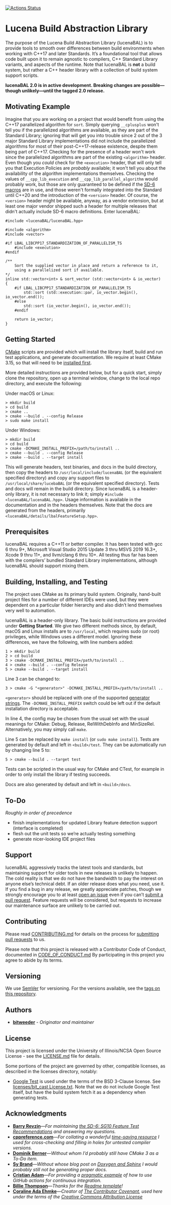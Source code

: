 [![Actions Status](https://github.com/bitweeder/lucenaBAL/workflows/Build%20Matrix/badge.svg)](https://github.com/bitweeder/lucenaBAL/actions)

# Lucena Build Abstraction Library

The purpose of the Lucena Build Abstraction Library (lucenaBAL) is to provide tools to smooth over differences between build environments when working with C++17 and later Standards. It’s a foundational tool that allows code built upon it to remain agnostic to compilers, C++ Standard Library variants, and aspects of the runtime. Note that lucenaBAL is **not** a build system, but rather a C++ header library with a collection of build system support scripts.

**lucenaBAL 2.0 is in active development. Breaking changes are possible—though unlikely—until the tagged 2.0 release.**

## Motivating Example

Imagine that you are working on a project that would benefit from using the C++17 parallelized algorithm for `sort`. Simply querying `__cplusplus` won't tell you if the parallelized algorithms are available, as they are part of the Standard Library; ignoring that will get you into trouble since 2 out of the 3 major Standard Library implementations did not include the parallelized algorithms for most of their post-C++17-release existence, despite them being part of C++17. Checking for the presence of a header won't work since the parallelized algorithms are part of the existing `<algorithm>` header. Even though you _could_ check for the `<execution>` header, that will only tell you that Execution Policies are _probably_ available; it won't tell you about the availability of the algorithm implementations themselves. Checking the values of `__cpp_lib_execution` and `__cpp_lib_parallel_algorithm` would probably work, but those are only guaranteed to be defined if the [SD-6 macros](https://isocpp.org/std/standing-documents/sd-6-sg10-feature-test-recommendations) are in use, and those weren't formally integrated into the Standard until C++20 and the introduction of the `<version>` header. Of course, the `<version>` header might be available, anyway, as a vendor extension, but at least one major vendor shipped such a header for multiple releases that didn't actually include SD-6 macro definitions. Enter lucenaBAL:

    #include <lucenaBAL/lucenaBAL.hpp>
    
    #include <algorithm>
    #include <vector>
    
    #if LBAL_LIBCPP17_STANDARDIZATION_OF_PARALLELISM_TS
        #include <execution>
    #endif
    
    /**
        Sort the supplied vector in place and return a reference to it,
        using a parallelized sort if available.
    */
    inline std::vector<int> & sort_vector (std::vector<int> & io_vector)
    {
        #if LBAL_LIBCPP17_STANDARDIZATION_OF_PARALLELISM_TS
            std::sort (std::execution::par, io_vector.begin(), io_vector.end());
        #else
            std::sort (io_vector.begin(), io_vector.end());
        #endif
        
        return io_vector;
    }

## Getting Started

[CMake](https://cmake.org/) scripts are provided which will install the library itself, build and run test applications, and generate documentation. We require at least CMake 3.15, so that will need to be [installed first](https://cmake.org/download/).

More detailed instructions are provided below, but for a quick start, simply clone the repository, open up a terminal window, change to the local repo directory, and execute the following:

Under macOS or Linux:
  
    > mkdir build
    > cd build
    > cmake ..
    > cmake --build . --config Release
    > sudo make install

Under Windows:

    > mkdir build
    > cd build
    > cmake -DCMAKE_INSTALL_PREFIX=/path/to/install ..
    > cmake --build . --config Release
    > cmake --build . --target install

This will generate headers, test binaries, and docs in the build directory, then copy the headers  to `/usr/local/include/lucenaBAL` (or the equivalent specified directory) and copy any support files to `/usr/local/share/lucebaBAL` (or the equivalent specified directory). Tests and docs will remain in the build directory. Since lucenaBAL is a header-only library, it is not necessary to link it; simply `#include <lucenaBAL/lucenaBAL.hpp>`. Usage information is available in the documentation and in the headers themselves. Note that the docs are generated from the headers, primarily  `<lucenaBAL/details/lbalFeatureSetup.hpp>`.

## Prerequisites

lucenaBAL requires a C++11 or better compiler. It has been tested with gcc 6 thru 9+, Microsoft Visual Studio 2015 Update 3 thru MSVS 2019 16.3+, Xcode 9 thru 11+, and llvm/clang 6 thru 10+. All testing thus far has been with the compilers’ bundled Standard Library implementations, although lucenaBAL should support mixing them.

## Building, Installing, and Testing

The project uses CMake as its primary build system. Originally, hand-built project files for a number of different IDEs were used, but they were dependent on a particular folder hierarchy and also didn’t lend themselves very well to automation.

lucenaBAL is a header-only library. The basic build instructions are provided under **Getting Started**.  We give two different methods since, by default, macOS and Linux installs are to `/usr/local`, which requires sudo (or root) privileges, while Windows uses a different model. Ignoring these differences, we have the following, with line numbers added:


    1 > mkdir build
    2 > cd build
    3 > cmake -DCMAKE_INSTALL_PREFIX=/path/to/install ..
    4 > cmake --build . --config Release
    5 > cmake --build . --target install

Line 3 can be changed to:

    3 > cmake -G "<generator>" -DCMAKE_INSTALL_PREFIX=/path/to/install ..

`<generator>` should be replaced with one of the supported [generator strings](https://cmake.org/cmake/help/latest/manual/cmake-generators.7.html). The `-DCMAKE_INSTALL_PREFIX` switch could be left out if the default installation directory is acceptable.

In line 4, the config may be chosen from the usual set with the usual meanings for CMake: Debug, Release, RelWithDebInfo and MinSizeRel. Alternatively, you may simply call `make`.

Line 5 can be replaced by `make install` (or `sudo make install`). Tests are generated by default and left in `<build>/test`. They can be automatically run by changing line 5 to:

    5 > cmake --build . --target test

Tests can be scripted in the usual way for CMake and CTest, for example in order to only install the library if testing succeeds.

Docs are also generated by default and left in `<build>/docs`.

## To-Do
_Roughly in order of precedence_
- finish implementations for updated Library feature detection support (interface is completed)
- flesh out the unit tests so we’re actually testing something
- generate nicer-looking IDE project files

## Support

lucenaBAL aggressively tracks the latest tools and standards, but maintaining support for older tools in new releases is unlikely to happen. The cold reality is that we do not have the bandwidth to pay the interest on anyone else’s technical debt. If an older release does what you need, use it. If you find a bug in any release, we greatly appreciate patches, though we strongly encourage you to at least [open an issue](https://github.com/bitweeder/lucenaBAL/issues) even if you can’t [submit a pull request](https://github.com/bitweeder/lucenaBAL/pulls). Feature requests will be considered, but requests to increase our maintenance surface are unlikely to be carried out.

## Contributing

Please read [CONTRIBUTING.md](./CONTRIBUTING.md) for details on the process for [submitting pull requests](https://github.com/bitweeder/lucenaBAL/pulls) to us.

Please note that this project is released with a Contributor Code of Conduct, documented in [CODE_OF_CONDUCT.md](./CODE_OF_CONDUCT.md) By participating in this project you agree to abide by its terms.

## Versioning

We use [SemVer](https://semver.org/) for versioning. For the versions available, see the [tags on this repository](https://github.com/bitweeder/lucenaBAL/tags).

## Authors

-   [**bitweeder**](https://bitweeder.com/) - _Originator and maintainer_

## License

This project is licensed under the University of Illinois/NCSA Open Source License - see the [LICENSE.md](./LICENSE.md) file for details.

Some portions of the project are governed by other, compatible licenses, as described in the licenses directory, notably:

- [Google Test](https://github.com/google/googletest) is used under the terms of the BSD 3-Clause license. See [licenses/bit_cast License.txt](./licenses/bit_cast%20License.txt). Note that we do not include Google Test itself, but have the build system fetch it as a dependency when generating tests.

## Acknowledgments

- [**Barry Revzin**](https://github.com/BRevzin)—_For maintaining_ [_the SD-6: SG10 Feature Test Recommendations_](https://isocpp.org/std/standing-documents/sd-6-sg10-feature-test-recommendations) _and answering my questions._
- [**cppreference.com**](https://en.cppreference.com/w/)—_For collating a wonderful_ [_time-saving resource_](https://en.cppreference.com/w/cpp/compiler_support) _I used for cross-checking and filling in holes for untested compiler versions._
- [**Dominik Berner**](http://dominikberner.ch/)—_Without whom I’d probably still have CMake 3 as a To-Do item._
- [**Sy Brand**](https://devblogs.microsoft.com/cppblog/author/sibrandmicrosoft-com/)—_Without whose blog post on_ [_Doxygen and Sphinx_](https://devblogs.microsoft.com/cppblog/clear-functional-c-documentation-with-sphinx-breathe-doxygen-cmake/) _I would probably still not be generating proper docs._
- [**Cristian Adam**](https://cristianadam.eu/)—_For providing a_ [_pragmatic example_](https://cristianadam.eu/20191222/using-github-actions-with-c-plus-plus-and-cmake/) _of how to use GitHub actions for continuous integration._
- [**Billie Thompson**](https://github.com/PurpleBooth)—_Thanks for the_ [_Readme template_](https://gist.github.com/PurpleBooth/109311bb0361f32d87a2)_!_
- [**Coraline Ada Ehmke**](http://where.coraline.codes/  "Coraline Ada Ehmke")—_Creator of_ [_The Contributor Covenant_](https://www.contributor-covenant.org/)_, used here under the terms of the_ [_Creative Commons Attribution License_](https://github.com/ContributorCovenant/contributor_covenant/blob/master/LICENSE.md)
